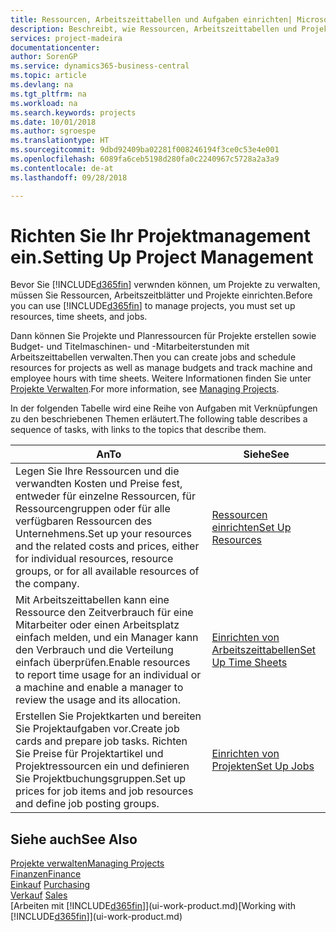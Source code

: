 ```yaml
---
title: Ressourcen, Arbeitszeittabellen und Aufgaben einrichten| Microsoft Docs
description: Beschreibt, wie Ressourcen, Arbeitszeittabellen und Projekte eingerichtet werden, um Projekte zu verwalten.
services: project-madeira
documentationcenter: 
author: SorenGP
ms.service: dynamics365-business-central
ms.topic: article
ms.devlang: na
ms.tgt_pltfrm: na
ms.workload: na
ms.search.keywords: projects
ms.date: 10/01/2018
ms.author: sgroespe
ms.translationtype: HT
ms.sourcegitcommit: 9dbd92409ba02281f008246194f3ce0c53e4e001
ms.openlocfilehash: 6089fa6ceb5198d280fa0c2240967c5728a2a3a9
ms.contentlocale: de-at
ms.lasthandoff: 09/28/2018

---
```

# <a name="setting-up-project-management"></a><span data-ttu-id="60a1c-103">Richten Sie Ihr Projektmanagement ein.</span><span class="sxs-lookup"><span data-stu-id="60a1c-103">Setting Up Project Management</span></span>
<span data-ttu-id="60a1c-104">Bevor Sie [!INCLUDE[d365fin](includes/d365fin_md.md)] verwnden können, um Projekte zu verwalten, müssen Sie Ressourcen, Arbeitszeitblätter und Projekte einrichten.</span><span class="sxs-lookup"><span data-stu-id="60a1c-104">Before you can use [!INCLUDE[d365fin](includes/d365fin_md.md)] to manage projects, you must set up resources, time sheets, and jobs.</span></span>

<span data-ttu-id="60a1c-105">Dann können Sie Projekte und Planressourcen für Projekte erstellen sowie Budget- und Titelmaschinen- und -Mitarbeiterstunden mit Arbeitszeittabellen verwalten.</span><span class="sxs-lookup"><span data-stu-id="60a1c-105">Then you can create jobs and schedule resources for projects as well as manage budgets and track machine and employee hours with time sheets.</span></span> <span data-ttu-id="60a1c-106">Weitere Informationen finden Sie unter [Projekte Verwalten](projects-manage-projects.md).</span><span class="sxs-lookup"><span data-stu-id="60a1c-106">For more information, see [Managing Projects](projects-manage-projects.md).</span></span>  

<span data-ttu-id="60a1c-107">In der folgenden Tabelle wird eine Reihe von Aufgaben mit Verknüpfungen zu den beschriebenen Themen erläutert.</span><span class="sxs-lookup"><span data-stu-id="60a1c-107">The following table describes a sequence of tasks, with links to the topics that describe them.</span></span>

| <span data-ttu-id="60a1c-108">An</span><span class="sxs-lookup"><span data-stu-id="60a1c-108">To</span></span> | <span data-ttu-id="60a1c-109">Siehe</span><span class="sxs-lookup"><span data-stu-id="60a1c-109">See</span></span> |
| --- | --- |
| <span data-ttu-id="60a1c-110">Legen Sie Ihre Ressourcen und die verwandten Kosten und Preise fest, entweder für einzelne Ressourcen, für Ressourcengruppen oder für alle verfügbaren Ressourcen des Unternehmens.</span><span class="sxs-lookup"><span data-stu-id="60a1c-110">Set up your resources and the related costs and prices, either for individual resources, resource groups, or for all available resources of the company.</span></span> |[<span data-ttu-id="60a1c-111">Ressourcen einrichten</span><span class="sxs-lookup"><span data-stu-id="60a1c-111">Set Up Resources</span></span>](projects-how-setup-resources.md) |
| <span data-ttu-id="60a1c-112">Mit Arbeitszeittabellen kann eine Ressource den Zeitverbrauch für eine Mitarbeiter oder einen Arbeitsplatz einfach melden, und ein Manager kann den Verbrauch und die Verteilung einfach überprüfen.</span><span class="sxs-lookup"><span data-stu-id="60a1c-112">Enable resources to report time usage for an individual or a machine and enable a manager to review the usage and its allocation.</span></span> |[<span data-ttu-id="60a1c-113">Einrichten von Arbeitszeittabellen</span><span class="sxs-lookup"><span data-stu-id="60a1c-113">Set Up Time Sheets</span></span>](projects-how-setup-time-sheets.md) |
| <span data-ttu-id="60a1c-114">Erstellen Sie Projektkarten und bereiten Sie Projektaufgaben vor.</span><span class="sxs-lookup"><span data-stu-id="60a1c-114">Create job cards and prepare job tasks.</span></span> <span data-ttu-id="60a1c-115">Richten Sie Preise für Projektartikel und Projektressourcen ein und definieren Sie Projektbuchungsgruppen.</span><span class="sxs-lookup"><span data-stu-id="60a1c-115">Set up prices for job items and job resources and define job posting groups.</span></span> |[<span data-ttu-id="60a1c-116">Einrichten von Projekten</span><span class="sxs-lookup"><span data-stu-id="60a1c-116">Set Up Jobs</span></span>](projects-how-setup-jobs.md) |

## <a name="see-also"></a><span data-ttu-id="60a1c-117">Siehe auch</span><span class="sxs-lookup"><span data-stu-id="60a1c-117">See Also</span></span>
[<span data-ttu-id="60a1c-118">Projekte verwalten</span><span class="sxs-lookup"><span data-stu-id="60a1c-118">Managing Projects</span></span>](projects-manage-projects.md)  
[<span data-ttu-id="60a1c-119">Finanzen</span><span class="sxs-lookup"><span data-stu-id="60a1c-119">Finance</span></span>](finance.md)  
<span data-ttu-id="60a1c-120">[Einkauf](purchasing-manage-purchasing.md)       </span><span class="sxs-lookup"><span data-stu-id="60a1c-120">[Purchasing](purchasing-manage-purchasing.md)       </span></span>  
<span data-ttu-id="60a1c-121">[Verkauf](sales-manage-sales.md)   </span><span class="sxs-lookup"><span data-stu-id="60a1c-121">[Sales](sales-manage-sales.md)   </span></span>  
<span data-ttu-id="60a1c-122">[Arbeiten mit [!INCLUDE[d365fin](includes/d365fin_md.md)]](ui-work-product.md)</span><span class="sxs-lookup"><span data-stu-id="60a1c-122">[Working with [!INCLUDE[d365fin](includes/d365fin_md.md)]](ui-work-product.md)</span></span>  

